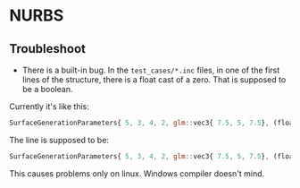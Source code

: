 # NURBS


## Troubleshoot

- There is a built-in bug. In the `test_cases/*.inc` files, in one of the first lines of the structure, there is
a float cast of a zero. That is supposed to be a boolean.

Currently it's like this:

```js
SurfaceGenerationParameters{ 5, 3, 4, 2, glm::vec3{ 7.5, 5, 7.5}, (float)2, (float)0, (float)2, (float)0, (float)0.5, (float)0.5, (float)10, (float)0, false },
```

The line is supposed to be:

```js
SurfaceGenerationParameters{ 5, 3, 4, 2, glm::vec3{ 7.5, 5, 7.5}, (float)2, (float)0, (float)2, (float)0, (float)0.5, (float)0.5, (float)10, (bool)0, false },
```

This causes problems only on linux. Windows compiler doesn't mind.
